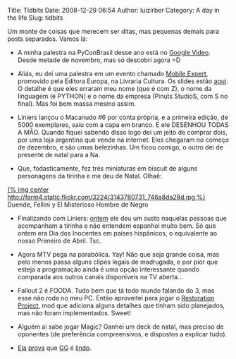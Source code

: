 Title: Tidbits
Date: 2008-12-29 06:54
Author: luizirber
Category: A day in the life
Slug: tidbits

Um monte de coisas que merecem ser ditas, mas pequenas demais para posts
separados. Vamos lá:

- A minha palestra na PyConBrasil desse ano está no [Google Video][].
Desde metade de novembro, mas só descobri agora =D

- Aliás, eu dei uma palestra em um evento chamado [Mobile Expert][],
promovido pela Editora Europa, na Livraria Cultura. Os slides estão
[aqui][]. O detalhe é que eles erraram meu nome (que é com Z), o nome da
linguagem (é PYTHON) e o nome da empresa (Pinuts StudioS, com S no
final). Mas foi bem massa mesmo assim.

- Liniers lançou o Macanudo \#6 por conta própria, e a primeira edição,
de 5000 exemplares, saiu com a capa em branco. E ele DESENHOU TODAS A
MÃO. Quando fiquei sabendo disso logo dei um jeito de comprar dois, por
uma loja argentina que vende na internet. Eles chegaram no começo de
dezembro, e são umas belezinhas. Um ficou comigo, o outro dei de
presente de natal para a Na.

- Que, fodasticamente, fez três miniaturas em biscuit de alguns
personagens da tirinha e me deu de Natal. Olhaê:

[{% img center http://farm4.static.flickr.com/3224/3143780731_746a8da28d.jpg %}][2] Duende, Fellini y El Misterioso Hombre de Negro

- Finalizando com Liniers: [ontem][] ele deu um susto naquelas pessoas
que acompanham a tirinha e não entendem espanhol muito bem. Só que ontem
era Dia dos Inocentes em países hispânicos, o equivalente ao nosso
Primeiro de Abril. Tsc.

- Agora MTV pega na parabólica. Yay! Não que seja grande coisa, mas pelo
menos passa alguns clipes legais de madrugada, e por pior que esteja a
programação ainda é uma opção interessante quando comparada aos outros
canais disponíveis na TV aberta...

- Fallout 2 é FOODA. Tudo bem que tá todo mundo falando do 3, mas esse
não roda no meu PC. Então aproveitei para jogar o [Restoration
Project][], mod que adiciona alguns detalhes que tinham sido planejados,
mas não foram implementados. Sweet!

- Alguém aí sabe jogar Magic? Ganhei um deck de natal, mas preciso de
oponentes (de preferência compreensivos, e dispostos a explicar tudo).

- [Ela][] [prova][] que [GG][] é [lindo][].

  [Google Video]: http://video.google.com/videoplay?docid=-2177235750911656588
  [Mobile Expert]: http://arcodigital.com.br/mobile/prog_1712.php
  [aqui]: http://www.luizirber.org/talks/python_games
  [2]: http://www.flickr.com/photos/luizirber/3143780731/
  [ontem]: http://autoliniers.blogspot.com/2008/12/liniers-macanudo_28.html
  [Restoration Project]: http://www.nma-fallout.com/forum/viewtopic.php?t=40443
  [Ela]: http://www.imdb.com/name/nm0594898/
  [prova]: http://www.imdb.com/title/tt0490196/
  [GG]: http://vainalousachefe.wordpress.com/
  [lindo]: http://www.flickr.com/photos/luizirber/3145992838/
